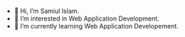 - 👋 Hi, I’m Samiul Islam.
- 👀 I’m interested in Web Application Development.
- 🌱 I’m currently learning Web Application Developement.

<!---
💞️ I’m looking to collaborate on ...
📫 How to reach me ...
softsamiul/softsamiul is a ✨ special ✨ repository because its `README.md` (this file) appears on your GitHub profile.
You can click the Preview link to take a look at your changes.
--->
